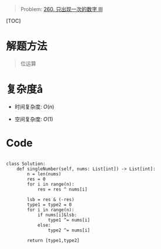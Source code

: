 > Problem: [260. 只出现一次的数字 III](https://leetcode.cn/problems/single-number-iii/description/)

[TOC]

# 解题方法
> 位运算

# 复杂度å
- 时间复杂度: $O(n)$

- 空间复杂度: $O(1)$

# Code
```Python3 []

class Solution:
    def singleNumber(self, nums: List[int]) -> List[int]:
        n = len(nums)
        res = 0
        for i in range(n):
            res = res ^ nums[i]

        lsb = res & (-res)
        type1 = type2 = 0
        for i in range(n):
            if nums[i]&lsb:
                type1 ^= nums[i]
            else:
                type2 ^= nums[i]
        
        return [type1,type2]

```
